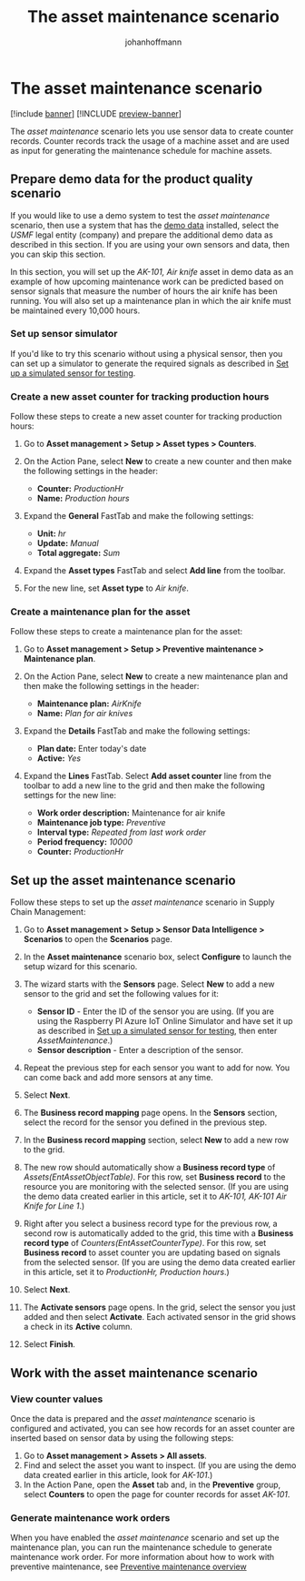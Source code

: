 ﻿---
title: The asset maintenance scenario
description: The asset maintenance scenario lets you use sensor data to create counter records that track the usage of a machine asset.
author: johanhoffmann
ms.date: 09/02/2022
ms.topic: article
ms.search.form: IoTIntCoreScenarioManagement, IoTIntCoreScenarioConfigurationWizardV2, EntAssetCounter
audience: Application User
ms.reviewer: kamaybac
ms.search.region: Global
ms.author: johanho
ms.search.validFrom: 2022-09-02
ms.dyn365.ops.version: 10.0.30
---

# The asset maintenance scenario

[!include [banner](../includes/banner.md)]
[!INCLUDE [preview-banner](../includes/preview-banner.md)]

The *asset maintenance* scenario lets you use sensor data to create counter records. Counter records track the usage of a machine asset and are used as input for generating the maintenance schedule for machine assets.

## Prepare demo data for the product quality scenario

If you would like to use a demo system to test the *asset maintenance* scenario, then use a system that has the [demo data](../../fin-ops-core/fin-ops/get-started/demo-data.md) installed, select the *USMF* legal entity (company) and prepare the additional demo data as described in this section. If you are using your own sensors and data, then you can skip this section.

In this section, you will set up the *AK-101, Air knife* asset in demo data as an example of how upcoming maintenance work can be predicted based on sensor signals that measure the number of hours the air knife has been running. You will also set up a maintenance plan in which the air knife must be maintained every 10,000 hours.

### Set up sensor simulator

If you'd like to try this scenario without using a physical sensor, then you can set up a simulator to generate the required signals as described in [Set up a simulated sensor for testing](sdi-set-up-simulated-sensor.md).

### Create a new asset counter for tracking production hours

Follow these steps to create a new asset counter for tracking production hours:

1. Go to **Asset management \> Setup \> Asset types \> Counters**.
1. On the Action Pane, select **New** to create a new counter and then make the following settings in the header:
    - **Counter:** *ProductionHr*
    - **Name:** *Production hours*

1. Expand the **General** FastTab and make the following settings:
    - **Unit:** *hr*
    - **Update:** *Manual*
    - **Total aggregate:** *Sum*

1. Expand the **Asset types** FastTab and select **Add line** from the toolbar.
1. For the new line, set **Asset type** to *Air knife*.

### Create a maintenance plan for the asset

Follow these steps to create a maintenance plan for the asset:

1. Go to **Asset management \> Setup \> Preventive maintenance \> Maintenance plan**.
1. On the Action Pane, select **New** to create a new maintenance plan and then make the following settings in the header:
    - **Maintenance plan:** *AirKnife*
    - **Name:** *Plan for air knives*

1. Expand the **Details** FastTab and make the following settings:
    - **Plan date:** Enter today's date
    - **Active:** *Yes*

1. Expand the **Lines** FastTab. Select **Add asset counter** line from the toolbar to add a new line to the grid and then make the following settings for the new line:
    - **Work order description:** Maintenance for air knife
    - **Maintenance job type:** *Preventive*
    - **Interval type:** *Repeated from last work order*
    - **Period frequency:** *10000*
    - **Counter:** *ProductionHr*

## Set up the asset maintenance scenario

Follow these steps to set up the *asset maintenance* scenario in Supply Chain Management:

1. Go to **Asset management \> Setup \> Sensor Data Intelligence \> Scenarios** to open the **Scenarios** page.
1. In the **Asset maintenance** scenario box, select **Configure** to launch the setup wizard for this scenario.
1. The wizard starts with the **Sensors** page. Select **New** to add a new sensor to the grid and set the following values for it:
    - **Sensor ID** - Enter the ID of the sensor you are using. (If you are using the Raspberry PI Azure IoT Online Simulator and have set it up as described in [Set up a simulated sensor for testing](sdi-set-up-simulated-sensor.md), then enter *AssetMaintenance*.)
    - **Sensor description** - Enter a description of the sensor.

1. Repeat the previous step for each sensor you want to add for now. You can come back and add more sensors at any time.
1. Select **Next**.
1. The **Business record mapping** page opens. In the **Sensors** section, select the record for the sensor you defined in the previous step.
1. In the **Business record mapping** section, select **New** to add a new row to the grid.
1. The new row should automatically show a **Business record type** of *Assets(EntAssetObjectTable)*. For this row, set **Business record** to the resource you are monitoring with the selected sensor. (If you are using the demo data created earlier in this article, set it to *AK-101, AK-101 Air Knife for Line 1*.)
1. Right after you select a business record type for the previous row, a second row is automatically added to the grid, this time with a **Business record type** of *Counters(EntAssetCounterType)*. For this row, set **Business record** to asset counter you are updating based on signals from the selected sensor. (If you are using the demo data created earlier in this article, set it to *ProductionHr, Production hours*.)
1. Select **Next**.
1. The **Activate sensors** page opens. In the grid, select the sensor you just added and then select **Activate**. Each activated sensor in the grid shows a check in its **Active** column.
1. Select **Finish**.

## Work with the asset maintenance scenario

### View counter values

Once the data is prepared and the *asset maintenance* scenario is configured and activated, you can see how records for an asset counter are inserted based on sensor data by using the following steps:

1. Go to **Asset management \> Assets \> All assets**.
1. Find and select the asset you want to inspect. (If you are using the demo data created earlier in this article, look for *AK-101*.)
1. In the Action Pane, open the **Asset** tab and, in the **Preventive** group, select **Counters** to open the page for counter records for asset *AK-101*.

### Generate maintenance work orders

When you have enabled the *asset maintenance* scenario and set up the maintenance plan, you can run the maintenance schedule to generate maintenance work order. For more information about how to work with preventive maintenance, see [Preventive maintenance overview](../asset-management/preventive-and-reactive-maintenance/preventive-maintenance-overview.md)
